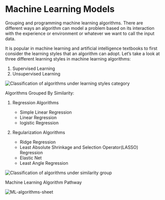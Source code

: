 # Machine Learning Models
Grouping and programming machine learning algorithms.
There are different ways an algorithm can model a problem based on its interaction with the experience or environment or whatever we want to call the input data.

It is popular in machine learning and artificial intelligence textbooks to first consider the learning styles that an algorithm can adopt.
Let’s take a look at three different learning styles in machine learning algorithms:
1. Supervised Learning
2. Unsupervised Learning

![Classification of algorithms under learning styles category](https://cdn-images-1.medium.com/max/477/1*KFQI59Yv7m1f3fwG68KSEA.jpeg)

Algorithms Grouped By Similarity:
1. Regression Algorithms
     * Simple Linear Regression
     * Linear Regression
     * logistic Regression 

2. Regularization Algorithms
     * Ridge Regression
     * Least Absolute Shrinkage and Selection Operator(LASSO) Regression 
     * Elastic Net
     * Least Angle Regression


![Classification of algorithms under similarity group](https://steemitimages.com/DQmRux18T45yRdBCptRfSYqPqv33AQKAH4Fsd9bjeFYi6Lf/tour_ML.png)




Machine Learning Algorithm Pathway

![ML-algorithms-sheet](http://scikit-learn.org/stable/_static/ml_map.png)

